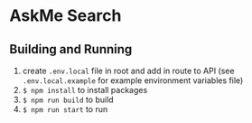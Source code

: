 # AskMe Search

## Building and Running

1. create `.env.local` file in root and add in route to API (see `.env.local.example` for example environment variables file)
2. `$ npm install` to install packages
3. `$ npm run build` to build
4. `$ npm run start` to run
